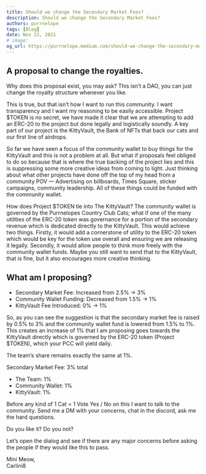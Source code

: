 ```yaml
---
title: Should we change the Secondary Market Fees?
description: Should we change the Secondary Market Fees?
authors: purrnelope
tags: [Blog]
date: Nov 22, 2021
# image:
og_url: https://purrnelope.medium.com/should-we-change-the-secondary-market-fees-b3cb2125167
---
```


## A proposal to change the royalties.

Why does this proposal exist, you may ask? This isn’t a DAO, you can just change the royalty structure whenever you like.

<!--truncate-->

This is true, but that isn’t how I want to run this community. I want transparency and I want my reasoning to be easily accessible. Project $TOKEN is no secret, we have made it clear that we are attempting to add an ERC-20 to the project but done legally and logistically soundly. A key part of our project is the KittyVault, the Bank of NFTs that back our cats and our first line of airdrops.

So far we have seen a focus of the community wallet to buy things for the KittyVault and this is not a problem at all. But what if proposals feel obliged to do so because that is where the true backing of the project lies and this is suppressing some more creative ideas from coming to light. Just thinking about what other projects have done off the top of my head from a community POV — Advertising on billboards, Times Square, sticker campaigns, community leadership. All of these things could be funded with the community wallet.

How does Project $TOKEN tie into The KittyVault? The community wallet is governed by the Purrnelopes Country Club Cats; what if one of the many utilities of the ERC-20 token was governance for a portion of the secondary revenue which is dedicated directly to the KittyVault. This would achieve two things. Firstly, it would add a cornerstone of utility to the ERC-20 token which would be key for the token use overall and ensuring we are releasing it legally. Secondly, it would allow people to think more freely with the community wallet funds. Maybe you still want to send that to the KittyVault, that is fine, but it also encourages more creative thinking.

## What am I proposing?

- Secondary Market Fee: Increased from 2.5% -> 3%
- Community Wallet Funding: Decreased from 1.5% -> 1%
- KittyVault Fee Introduced: 0% -> 1%

So, as you can see the suggestion is that the secondary market fee is raised by 0.5% to 3% and the community wallet fund is lowered from 1.5% to 1%. This creates an increase of 1% that I am proposing goes towards the KittyVault directly which is governed by the ERC-20 token (Project $TOKEN), which your PCC will yield daily.

The team’s share remains exactly the same at 1%.

Secondary Market Fee: 3% total

- The Team: 1%
- Community Wallet: 1%
- KittyVault: 1%

Before any kind of 1 Cat = 1 Vote Yes / No on this I want to talk to the community. Send me a DM with your concerns, chat in the discord, ask me the hard questions.

Do you like it? Do you not?

Let’s open the dialog and see if there are any major concerns before asking the people if they would like this to pass.

Mini Meow,  
Carlini8
